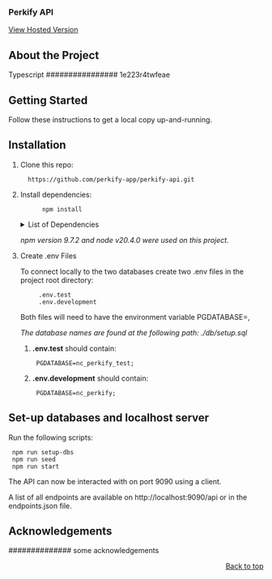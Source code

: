 ### Perkify API

<a href="https://perkify-api.onrender.com/api">View Hosted Version</a>


## About the Project

Typescript ################ 1e223r4twfeae

## Getting Started
Follow these instructions to get a local copy up-and-running.

## Installation

1) Clone this repo: 

         https://github.com/perkify-app/perkify-api.git

2) Install dependencies:
            
             npm install
    <details>
    <summary>List of Dependencies</summary>

    dependencies:

            cors 2.8.5
            dotenv: 16.3.1
            express: 4.18.2
            pg: 8.11.3

    devDependencies:
        
            @types/cors: 2.8.17
            @types/express: 4.17.21
            @types/jest: 29.5.11
            @types/node: 20.10.6
            @types/pg: 8.10.9
            @types/pg-format: 1.0.5
            @types/supertest: 6.0.2
            husky: 8.0.2
            jest-extended: 2.0.0
            jest-sorted: 1.0.14
            pg-format: 1.0.4
            supertest: 6.3.3
            ts-jest: 29.1.1
            ts-node: 10.9.2
            typescript: 5.3.3
    </details>

    _npm version 9.7.2 and node v20.4.0 were used on this project._

3) Create .env Files

    To connect locally to the two databases create two .env files in the project root directory:
            
            .env.test
            .env.development
    
    Both files will need to have the environment variable PGDATABASE=,

    _The database names are found at the following path: ./db/setup.sql_

    1) **.env.test** should contain:
        
            PGDATABASE=nc_perkify_test;

    2) **.env.development** should contain:
    
            PGDATABASE=nc_perkify;

## Set-up databases and localhost server

Run the following scripts:

     npm run setup-dbs  
     npm run seed
     npm run start


The API can now be interacted with on port 9090 using a client. 

A list of all endpoints are available on http://localhost:9090/api or in the endpoints.json file.

## Acknowledgements

############## some acknowledgements

<p align="right"><a href="#perkify-api">Back to top</a></p>
